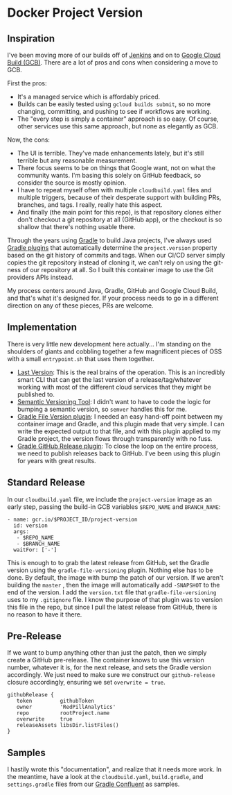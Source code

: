 # Docker Project Version

## Inspiration
I've been moving more of our builds off of [Jenkins](https://www.jenkins.io/) and on to [Google Cloud Build (GCB)](https://cloud.google.com/cloud-build).
There are a lot of pros and cons when considering a move to GCB.

First the pros:
- It's a managed service which is affordably priced.
- Builds can be easily tested using `gcloud builds submit`, so no more changing, committing, and pushing to see if workflows are working.
- The "every step is simply a container" approach is so easy. Of course, other services use this same approach, but none as elegantly as GCB.

Now, the cons:
- The UI is terrible. They've made enhancements lately, but it's still terrible but any reasonable measurement.
- There focus seems to be on things that Google want, not on what the community wants. I'm basing this solely on GitHub feedback, so consider the source is mostly opinion.
- I have to repeat myself often with multiple `cloudbuild.yaml` files and multiple triggers, because of their desperate support with building PRs, branches, and tags. I really, really hate this aspect.
- And finally (the main point for this repo), is that repository clones either don't checkout a git repository at all (GitHub app), or the checkout is so shallow that there's nothing usable there.

Through the years using [Gradle](https://gradle.org/) to build Java projects, I've always used [Gradle plugins](https://plugins.gradle.org/) that automatically determine the `project.version` property based on the git history of commits and tags. When our CI/CD server simply copies the git repository instead of cloning it, we can't rely on using the git-ness of our repository at all. So I built this container image to use the Git providers APIs instead.

My process centers around Java, Gradle, GitHub and Google Cloud Build, and that's what it's designed for. If your process needs to go in a different direction on any of these pieces, PRs are welcome.

## Implementation
There is very little new development here actually... I'm standing on the shoulders of giants and cobbling together a few magnificent pieces of OSS with a small `entrypoint.sh` that uses them together.

- [Last Version](https://github.com/dvershinin/lastversion): This is the real brains of the operation. This is an incredibly smart CLI that can get the last version of a release/tag/whatever working with most of the different cloud services that they might be published to.
- [Semantic Versioning Tool](https://github.com/maykonlf/semver-cli): I didn't want to have to code the logic for bumping a semantic version, so `semver` handles this for me.
- [Gradle File Version plugin](https://github.com/epitschke/gradle-file-versioning): I needed an easy hand-off point between my container image and Gradle, and this plugin made that very simple. I can write the expected output to that file, and with this plugin applied to my Gradle project, the version flows through transparently with no fuss.
- [Gradle GitHub Release plugin](https://github.com/BreadMoirai/github-release-gradle-plugin): To close the loop on the entire process, we need to publish releases back to GitHub. I've been using this plugin for years with great results.

## Standard Release

In our `cloudbuild.yaml` file, we include the `project-version` image as an early step, passing the build-in GCB variables `$REPO_NAME` and `BRANCH_NAME`:
```
- name: gcr.io/$PROJECT_ID/project-version
  id: version
  args:
   - $REPO_NAME
   - $BRANCH_NAME
  waitFor: ['-']
```

This is enough to to grab the latest release from GitHub, set the Gradle version using the `gradle-file-versioning` plugin. Nothing else has to be done. By default, the image with bump the patch of our version. If we aren't building the `master` , then the image will automatically add `-SNAPSHOT` to the end of the version. I add the `version.txt` file that `gradle-file-versioning` uses to my `.gitignore` file. I know the purpose of that plugin was to version this file in the repo, but since I pull the latest release from GitHub, there is no reason to have it there.

## Pre-Release
If we want to bump anything other than just the patch, then we simply create a GitHub pre-release. The container knows to use this version number, whatever it is, for the next release, and sets the Gradle version accordingly. We just need to make sure we construct our `github-release` closure accordingly, ensuring we set `overwrite = true`.

```
githubRelease {
   token         githubToken
   owner         'RedPillAnalytics'
   repo          rootProject.name
   overwrite     true
   releaseAssets libsDir.listFiles()
}
```

## Samples

I hastily wrote this "documentation", and realize that it needs more work. In the meantime, have a look at the `cloudbuild.yaml`, `build.gradle`, and `settings.gradle` files from our [Gradle Confluent](https://github.com/RedPillAnalytics/gradle-confluent) as samples.
